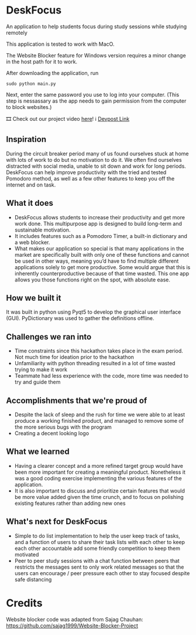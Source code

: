 # DeskFocus
An application to help students focus during study sessions while studying remotely

This application is tested to work with MacO. 

The Website Blocker feature for Windows version requires a minor change in the host path for it to work. 

After downloading the application, run

`sudo python main.py`

Next, enter the same password you use to log into your computer. 
(This step is nessassary as the app needs to gain permission from the computer to block websites.)

:film_strip: Check out our project video [here](https://www.youtube.com/watch?v=Ky1dltMkWzU&feature=emb_title)!
:information_source:  [Devpost Link](https://devpost.com/software/desktranslate) 

## Inspiration
During the circuit breaker period many of us found ourselves stuck at home with lots of work to do but no motivation to do it. We often find ourselves distracted with social media, unable to sit down and work for long periods. DeskFocus can help improve productivity with the tried and tested Pomodoro method, as well as a few other features to keep you off the internet and on task.

## What it does
* DeskFocus allows students to increase their productivity and get more work done. This multipurpose app is designed to build long-term and sustainable motivation. 
* It includes features such as a Pomodoro Timer, a built-in dictionary and a web blocker.
* What makes our application so special is that many applications in the market are specifically built with only one of these functions and cannot be used in other ways, meaning you’d have to find multiple different applications solely to get more productive. Some would argue that this is inherently counterproductive because of that time wasted. This one app allows you those functions right on the spot, with absolute ease.  

## How we built it
It was built in python using Pyqt5 to develop the graphical user interface (GUI). PyDictionary was used to gather the definitions offline. 

## Challenges we ran into
* Time constraints since this hackathon takes place in the exam period. Not much time for ideation prior to the hackathon
* Unfamiliarity with python threading resulted in a lot of time wasted trying to make it work
* Teammate had less experience with the code, more time was needed to try and guide them 

## Accomplishments that we're proud of
* Despite the lack of sleep and the rush for time we were able to at least produce a working finished product, and managed to remove some of the more serious bugs with the program
* Creating a decent looking logo

## What we learned
* Having a clearer concept and a more refined target group would have been more important for creating a meaningful product. Nonetheless it was a good coding exercise implementing the various features of the application.
* It is also important to discuss and prioritize certain features that would be more value added given the time crunch, and to focus on polishing existing features rather than adding new ones

## What's next for DeskFocus
* Simple to do list implementation to help the user keep track of tasks, and a function of users to share their task lists with each other to keep each other accountable add some friendly competition to keep them motivated
* Peer to peer study sessions with a chat function between peers that restricts the messages sent to only work related messages so that the users can encourage / peer pressure each other to stay focused despite safe distancing

# Credits
Website blocker code was adapted from Sajag Chauhan:
https://github.com/sajag1999/Website-Blocker-Project
